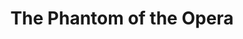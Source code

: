 ---
title: The Phantom of the Opera
poster: /assets/uploads/phantom.jpg
header: ''
description: >-
  Andrew Lloyd Webber's masterwork is a timeless story of seduction and despair.
  Broadway’s longest running musical!
theater: Majestic Theatre
preview: '1988-01-09'
opening: '1988-01-26'
closing: ''
tonyaward: true
criticspick: false
trailer: 'https://www.youtube.com/watch?v=zqXaNYJ3JGg'
website: 'http://www.thephantomoftheopera.com/new-york'
tickets:
  - highlight: true
    info: 'http://www.phantombroadwaylottery.com'
    title: $40 Lottery
    type: digitalLottery
  - highlight: false
    info: >-
      On sale when the Majestic Theatre box office opens on a first-come,
      first-serve basis only if the performance is sold out. 10 AM
      Monday–Saturday; noon Sunday. Credit card. 2 tickets per person limit.
      Seat locations determined at the discretion of the box office.
    title: $27 Standing
    type: standing
  - highlight: false
    info: >-
      https://www.telecharge.com/Broadway/The-Phantom-of-the-Opera/Schedules-Prices
    title: $29-$179 
    type: regular
---